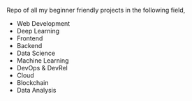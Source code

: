Repo of all my beginner friendly projects in the following field,
- Web Development
- Deep Learning
- Frontend
- Backend
- Data Science
- Machine Learning
- DevOps & DevRel
- Cloud
- Blockchain
- Data Analysis
